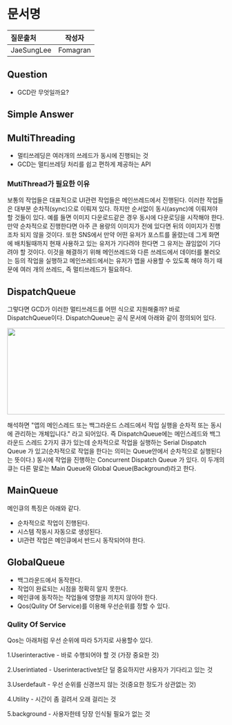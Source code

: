 # 문서명

| 질문출처 | 작성자 |
| :------- | :----: |
| JaeSungLee     |  Fomagran  |

## Question

- GCD란 무엇일까요?

## Simple Answer         


## MultiThreading

- 멀티쓰레딩은 여러개의 쓰레드가 동시에 진행되는 것
- GCD는 멀티쓰레딩 처리를 쉽고 편하게 제공하는 API

### MutiThread가 필요한 이유


보통의 작업들은 대표적으로 UI관련 작업들은 메인쓰레드에서 진행된다. 이러한 작업들은 대부분 순차적(sync)으로 이뤄져 있다. 하지만 순서없이 동시(async)에 이뤄져야 할 것들이 있다. 예를 들면 이미지 다운로드같은 경우 동시에 다운로딩을 시작해야 한다. 만약 순차적으로 진행한다면 아주 큰 용량의 이미지가 전에 있다면 뒤의 이미지가 진행조차 되지 않을 것이다. 또한 SNS에서 만약 어떤 유저가 포스트를 올렸는데 그게 화면에 배치될때까지 현재 사용하고 있는 유저가 기다려야 한다면 그 유저는 끊임없이 기다려야 할 것이다. 이것을 해결하기 위해 메인쓰레드와 다른 쓰레드에서 데이터를 불러오는 등의 작업을 실행하고 메인쓰레드에서는 유저가 앱을 사용할 수 있도록 해야 하기 때문에 여러 개의 쓰레드, 즉 멀티쓰레드가 필요하다.

## DispatchQueue

그렇다면 GCD가 이러한 멀티쓰레드를 어떤 식으로 지원해줄까? 바로 DispatchQueue이다. DispatchQueue는 공식 문서에 아래와 같이 정의되어 있다.

<img src="https://user-images.githubusercontent.com/47676921/144369210-adde5122-6bc8-4672-b05f-21e89b3d806e.png"  width="600" height="200">

해석하면 "앱의 메인스레드 또는 백그라운드 스레드에서 작업 실행을 순차적 또는 동시에 관리하는 개체입니다." 라고 되어있다. 즉 DispatchQueue에는 메인스레드와 백그라운드 스레드 2가지 큐가 있는데 순차적으로 작업을 실행하는 Serial Dispatch Queue 가 있고(순차적으로 작업을 한다는 의미는 Queue안에서 순차적으로 실행된다는 뜻이다.)  동시에 작업을 진행하는 Concurrent Dispatch Queue 가 있다. 이 두개의 큐는 다른 말로는 Main Queue와 Global Queue(Background)라고 한다.

## MainQueue   

메인큐의 특징은 아래와 같다.

- 순차적으로 작업이 진행된다.
- 시스템 작동시 자동으로 생성된다.
- UI관련 작업은 메인큐에서 반드시 동작되어야 한다.

## GlobalQueue

- 백그라운드에서 동작한다.
- 작업이 완료되는 시점을 정확히 알지 못한다.
- 메인큐에 동작하는 작업들에 영향을 끼치지 않아야 한다.
- Qos(Qulity Of Service)를 이용해 우선순위를 정할 수 있다.

### Qulity Of Service

Qos는 아래처럼 우선 순위에 따라 5가지로 사용할수 있다.

1.Userinteractive - 바로 수행되어야 할 것 (가장 중요한 것)

2.Userintiated - Userinteractive보단 덜 중요하지만 사용자가 기다리고 있는 것

3.Userdefault - 우선 순위를 신경쓰지 않는 것(중요한 정도가 상관없는 것)

4.Utility - 시간이 좀 걸려서 오래 걸리는 것

5.background - 사용자한테 당장 인식될 필요가 없는 것

